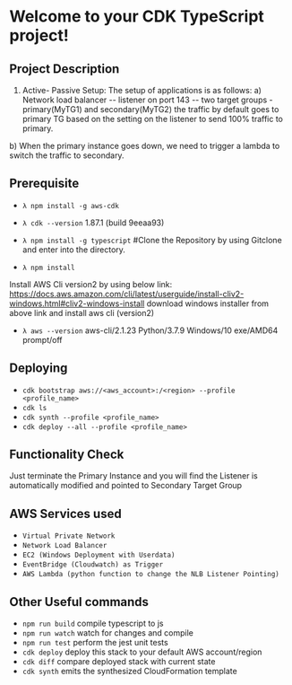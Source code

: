 # Welcome to your CDK TypeScript project!

## Project Description

1. Active- Passive Setup: The setup of applications is as follows:
a) Network load balancer -- listener on port 143 -- two target groups - primary(MyTG1) and secondary(MyTG2)
the traffic by default goes to primary TG based on the setting on the listener to send 100% traffic to primary.

b) When the primary instance goes down, we need to trigger a lambda to switch the traffic to secondary.

## Prerequisite
* `λ npm install -g aws-cdk`
* `λ cdk --version`
1.87.1 (build 9eeaa93)

* `λ npm install -g typescript`
#Clone the Repository by using Gitclone and enter into the directory.
* `λ npm install`

Install AWS Cli version2 by using below link:
https://docs.aws.amazon.com/cli/latest/userguide/install-cliv2-windows.html#cliv2-windows-install
download windows installer from above link and install aws cli (version2)

* `λ aws --version`
aws-cli/2.1.23 Python/3.7.9 Windows/10 exe/AMD64 prompt/off

## Deploying
* `cdk bootstrap aws://<aws_account>:/<region> --profile <profile_name>`
* `cdk ls`
* `cdk synth --profile <profile_name>`
* `cdk deploy --all --profile <profile_name>`

## Functionality Check
Just terminate the Primary Instance and you will find the Listener is automatically modified and pointed to Secondary Target Group

## AWS Services used
* `Virtual Private Network`
* `Network Load Balancer`
* `EC2 (Windows Deployment with Userdata)`
* `EventBridge (Cloudwatch) as Trigger`
* `AWS Lambda (python function to change the NLB Listener Pointing)`

## Other Useful commands

 * `npm run build`   compile typescript to js
 * `npm run watch`   watch for changes and compile
 * `npm run test`    perform the jest unit tests
 * `cdk deploy`      deploy this stack to your default AWS account/region
 * `cdk diff`        compare deployed stack with current state
 * `cdk synth`       emits the synthesized CloudFormation template
